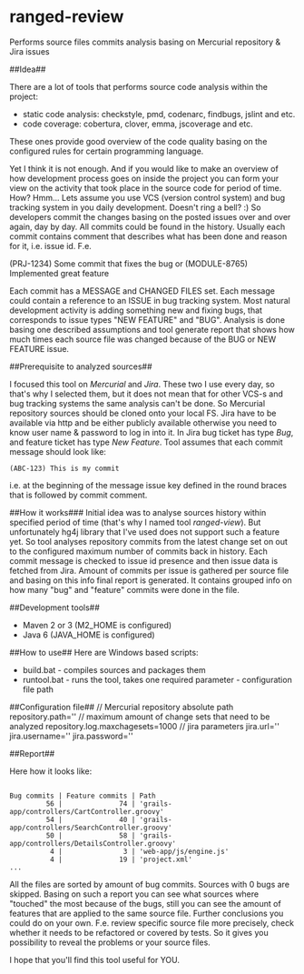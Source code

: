 # ranged-review

Performs source files commits analysis basing on Mercurial repository &amp; Jira issues

##Idea##

There are a lot of tools that performs source code analysis within the project:
- static code analysis: checkstyle, pmd, codenarc, findbugs, jslint and etc.
- code coverage: cobertura, clover, emma, jscoverage and etc.

These ones provide good overview of the code quality basing on the configured rules for certain programming language.

Yet I think it is not enough. And if you would like to make an overview of how development process goes on inside the project you can form your view on the activity that took place in the source code for period of time.
How? Hmm... Lets assume you use VCS (version control system) and bug tracking system in you daily development. Doesn't ring a bell? :)
So developers commit the changes basing on the posted issues over and over again, day by day. All commits could be found in the history. Usually each commit contains comment that describes what has been done and reason for it, i.e. issue id.
F.e.

(PRJ-1234) Some commit that fixes the bug
or
(MODULE-8765) Implemented great feature

Each commit has a MESSAGE and CHANGED FILES set. Each message could contain a reference to an ISSUE in bug tracking system. Most natural development activity is adding something new and fixing bugs, that corresponds to issue types "NEW FEATURE" and "BUG".
Analysis is done basing one described assumptions and tool generate report that shows how much times each source file was changed because of the BUG or NEW FEATURE issue.

##Prerequisite to analyzed sources##

I focused this tool on *Mercurial* and *Jira*. These two I use every day, so that's why I selected them, but it does not mean that for other VCS-s and bug tracking systems the same analysis can't be done.
So Mercurial repository sources should be cloned onto your local FS. 
Jira have to be available via http and be either publicly available otherwise you need to know user name & password to log in into it.
In Jira bug ticket has type *Bug*, and feature ticket has type *New Feature*.
Tool assumes that each commit message should look like:
<pre><code>(ABC-123) This is my commit</code></pre>
i.e. at the beginning of the message issue key defined in the round braces that is followed by commit comment.

##How it works###
Initial idea was to analyse sources history within specified period of time (that's why I named tool *ranged-view*). But unfortunately hg4j library that I've used does not support such a feature yet. So tool analyses repository commits from the latest change set on out to the configured maximum number of commits back in history.
Each commit message is checked to issue id presence and then issue data is fetched from Jira. Amount of commits per issue is gathered per source file and basing on this info final report is generated. It contains grouped info on how many "bug" and "feature" commits were done in the file.

##Development tools##
* Maven 2 or 3 (M2_HOME is configured)
* Java 6 (JAVA_HOME is configured)

##How to use##
Here are Windows based scripts:
* build.bat - compiles sources and packages them
* runtool.bat - runs the tool, takes one required parameter - configuration file path

##Configuration file##
// Mercurial repository absolute path
repository.path='<path to mercurial repo>'
// maximum amount of change sets that need to be analyzed
repository.log.maxchagesets=1000
// jira parameters
jira.url='<jira url>'
jira.username='<jira user name>'
jira.password='<jira password>'

##Report##

Here how it looks like:
<pre><code>
Bug commits | Feature commits | Path
         56 |              74 | 'grails-app/controllers/CartController.groovy'
         54 |              40 | 'grails-app/controllers/SearchController.groovy'
         50 |              58 | 'grails-app/controllers/DetailsController.groovy'
          4 |               3 | 'web-app/js/engine.js'
          4 |              19 | 'project.xml'
...
</pre></code>

All the files are sorted by amount of bug commits. Sources with 0 bugs are skipped.
Basing on such a report you can see what sources where "touched" the most because of the bugs, still you can see the amount of features that are applied to the same source file.
Further conclusions you could do on your own. F.e. review specific source file more precisely, check whether it needs to be refactored or covered by tests. So it gives you possibility to reveal the problems or your source files.

I hope that you'll find this tool useful for YOU.

